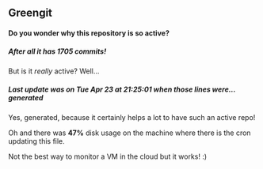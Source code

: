 ## Greengit

#### Do you wonder why this repository is so active?

##### After all it has 1705 commits!

But is it *really* active? Well...

##### Last update was on Tue Apr 23 at 21:25:01 when those lines were... generated

Yes, generated, because it certainly helps a lot to have such an active repo!

Oh and there was **47%** disk usage on the machine
where there is the cron updating this file.

Not the best way to monitor a VM in the cloud but it works! :)
